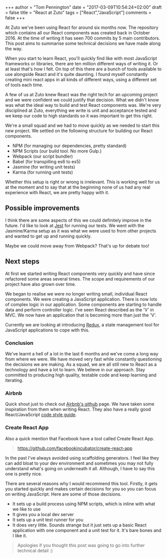 +++
author = "Tom Pennington"
date = "2017-03-09T10:54:24+02:00"
draft = false
title = "React at Zuto"
tags = ["React","JavaScript"]
comments = false
+++

At Zuto we've been using React for around six months now. The repository which contains all our React components was created back in October 2016. At the time of writing it has seen 700 commits by 5 main contributors. This post aims to summarise some technical decisions we have made along the way.

When you start to learn React, you'll quickly find like with most JavaScript frameworks or libraries, there are ten million different ways of writing it. Or at least that's how I felt. On top of this there are a bunch of tools available to use alongside React and it's quite daunting. I found myself constantly creating mini react apps in all kinds of different ways, using a different set of tools each time.

A few of us at Zuto knew React was the right tech for an upcoming project and we were confident we could justify that decision. What we didn't know was what the ideal way to build and test React components was. We're very disciplined at Zuto, everything we write is unit and acceptance tested and we keep our code to high standards so it was important to get this right.

We're a small squad and we had to move quickly as we needed to start this new project. We settled on the following structure for building our React components.

- NPM (for managing our dependencies, pretty standard)
- NPM Scripts (our build tool. No more Gulp.)
- Webpack (our script bundler)
- Babel (for transpilling es6 to es5)
- Jasmine (for writing unit tests)
- Karma (for running unit tests)

Whether this setup is right or wrong is irrelevant. This is working well for us at the moment and to say that at the beginning none of us had any real experience with React, we are pretty happy with it.

## Possible improvements
I think there are some aspects of this we could definitely improve in the future. I'd like to look at [Jest](https://facebook.github.io/jest/) for running our tests. We went with the Jasmine/Karma setup as it was what we were used to from other projects and wanted to get up and running quickly.

Maybe we could move away from Webpack? That's up for debate too!

## Next steps
At first we started writing React components very quickly and have since refactored some areas several times. The scope and requirements of our project have also grown over time.

We began to realise we were no longer writing small, individual React components. We were creating a JavaScript application. There is now lots of complex logic in our application. Some components are starting to handle data and perform controller logic. I've seen React described as the 'V' in MVC. We now have an application that is becoming more than just the 'V'.

Currently we are looking at introducing [Redux](http://redux.js.org/docs/introduction/CoreConcepts.html), a state management tool for JavaScript applications to cope with this.

### Conclusion
We've learnt a hell of a lot in the last 6 months and we've come a long way from where we were. We have moved very fast while constantly questioning the decisions we are making. As a squad, we are all still new to React as a technology and have a lot to learn. We believe in our approach. Stay committed to producing high quality, testable code and keep learning and iterating.

### Airbnb
Quick shout just to check out [Airbnb's github](https://github.com/airbnb) page. We have taken some inspiration from them when writing React. They also have a really good React/JavaScript [code style guide](https://github.com/airbnb/javascript/tree/master/react).

### Create React App

Also a quick mention that Facebook have a tool called Create React App.

> https://github.com/facebookincubator/create-react-app

In the past I've always avoided using scaffolding generators. I feel like they can add bloat to your dev environment and sometimes you may not fully understand what's going on underneath it all. Although, I have to say this one is pretty nice.

There are several reasons why I would recommend this tool. Firstly, it gets you started quickly and makes certain decisions for you so you can focus on writing JavaScript. Here are some of those decisions.

- It sets up a build process using NPM scripts, which is inline with what we like to use
- It gives you a local dev server
- It sets up a unit test runner for you
- It does very little. Sounds strange but it just sets up a basic React application with one component and a unit test for it. It's bare bones and I like it.

> Apologies if you thought this post was going to go into further technical detail :)